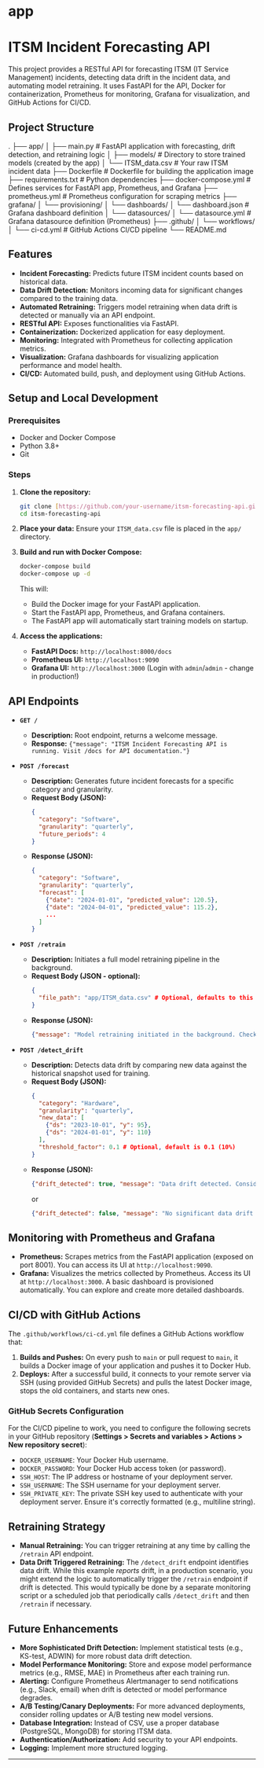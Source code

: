 # app
# ITSM Incident Forecasting API

This project provides a RESTful API for forecasting ITSM (IT Service Management) incidents, detecting data drift in the incident data, and automating model retraining. It uses FastAPI for the API, Docker for containerization, Prometheus for monitoring, Grafana for visualization, and GitHub Actions for CI/CD.

## Project Structure


.
├── app/
│   ├── main.py             # FastAPI application with forecasting, drift detection, and retraining logic
│   ├── models/             # Directory to store trained models (created by the app)
│   └── ITSM_data.csv       # Your raw ITSM incident data
├── Dockerfile              # Dockerfile for building the application image
├── requirements.txt        # Python dependencies
├── docker-compose.yml      # Defines services for FastAPI app, Prometheus, and Grafana
├── prometheus.yml          # Prometheus configuration for scraping metrics
├── grafana/
│   └── provisioning/
│       └── dashboards/
│           └── dashboard.json # Grafana dashboard definition
│       └── datasources/
│           └── datasource.yml # Grafana datasource definition (Prometheus)
├── .github/
│   └── workflows/
│       └── ci-cd.yml       # GitHub Actions CI/CD pipeline
└── README.md


## Features

* **Incident Forecasting:** Predicts future ITSM incident counts based on historical data.
* **Data Drift Detection:** Monitors incoming data for significant changes compared to the training data.
* **Automated Retraining:** Triggers model retraining when data drift is detected or manually via an API endpoint.
* **RESTful API:** Exposes functionalities via FastAPI.
* **Containerization:** Dockerized application for easy deployment.
* **Monitoring:** Integrated with Prometheus for collecting application metrics.
* **Visualization:** Grafana dashboards for visualizing application performance and model health.
* **CI/CD:** Automated build, push, and deployment using GitHub Actions.

## Setup and Local Development

### Prerequisites

* Docker and Docker Compose
* Python 3.8+
* Git

### Steps

1.  **Clone the repository:**
    ```bash
    git clone [https://github.com/your-username/itsm-forecasting-api.git](https://github.com/your-username/itsm-forecasting-api.git)
    cd itsm-forecasting-api
    ```

2.  **Place your data:**
    Ensure your `ITSM_data.csv` file is placed in the `app/` directory.

3.  **Build and run with Docker Compose:**
    ```bash
    docker-compose build
    docker-compose up -d
    ```
    This will:
    * Build the Docker image for your FastAPI application.
    * Start the FastAPI app, Prometheus, and Grafana containers.
    * The FastAPI app will automatically start training models on startup.

4.  **Access the applications:**
    * **FastAPI Docs:** `http://localhost:8000/docs`
    * **Prometheus UI:** `http://localhost:9090`
    * **Grafana UI:** `http://localhost:3000` (Login with `admin`/`admin` - change in production!)

## API Endpoints

* **`GET /`**
    * **Description:** Root endpoint, returns a welcome message.
    * **Response:** `{"message": "ITSM Incident Forecasting API is running. Visit /docs for API documentation."}`

* **`POST /forecast`**
    * **Description:** Generates future incident forecasts for a specific category and granularity.
    * **Request Body (JSON):**
        ```json
        {
          "category": "Software",
          "granularity": "quarterly",
          "future_periods": 4
        }
        ```
    * **Response (JSON):**
        ```json
        {
          "category": "Software",
          "granularity": "quarterly",
          "forecast": [
            {"date": "2024-01-01", "predicted_value": 120.5},
            {"date": "2024-04-01", "predicted_value": 115.2},
            ...
          ]
        }
        ```

* **`POST /retrain`**
    * **Description:** Initiates a full model retraining pipeline in the background.
    * **Request Body (JSON - optional):**
        ```json
        {
          "file_path": "app/ITSM_data.csv" # Optional, defaults to this path
        }
        ```
    * **Response (JSON):**
        ```json
        {"message": "Model retraining initiated in the background. Check logs for progress."}
        ```

* **`POST /detect_drift`**
    * **Description:** Detects data drift by comparing new data against the historical snapshot used for training.
    * **Request Body (JSON):**
        ```json
        {
          "category": "Hardware",
          "granularity": "quarterly",
          "new_data": [
            {"ds": "2023-10-01", "y": 95},
            {"ds": "2024-01-01", "y": 110}
          ],
          "threshold_factor": 0.1 # Optional, default is 0.1 (10%)
        }
        ```
    * **Response (JSON):**
        ```json
        {"drift_detected": true, "message": "Data drift detected. Consider retraining models."}
        ```
        or
        ```json
        {"drift_detected": false, "message": "No significant data drift detected."}
        ```

## Monitoring with Prometheus and Grafana

* **Prometheus:** Scrapes metrics from the FastAPI application (exposed on port 8001). You can access its UI at `http://localhost:9090`.
* **Grafana:** Visualizes the metrics collected by Prometheus. Access its UI at `http://localhost:3000`. A basic dashboard is provisioned automatically. You can explore and create more detailed dashboards.

## CI/CD with GitHub Actions

The `.github/workflows/ci-cd.yml` file defines a GitHub Actions workflow that:

1.  **Builds and Pushes:** On every push to `main` or pull request to `main`, it builds a Docker image of your application and pushes it to Docker Hub.
2.  **Deploys:** After a successful build, it connects to your remote server via SSH (using provided GitHub Secrets) and pulls the latest Docker image, stops the old containers, and starts new ones.

### GitHub Secrets Configuration

For the CI/CD pipeline to work, you need to configure the following secrets in your GitHub repository (**Settings > Secrets and variables > Actions > New repository secret**):

* `DOCKER_USERNAME`: Your Docker Hub username.
* `DOCKER_PASSWORD`: Your Docker Hub access token (or password).
* `SSH_HOST`: The IP address or hostname of your deployment server.
* `SSH_USERNAME`: The SSH username for your deployment server.
* `SSH_PRIVATE_KEY`: The private SSH key used to authenticate with your deployment server. Ensure it's correctly formatted (e.g., multiline string).

## Retraining Strategy

* **Manual Retraining:** You can trigger retraining at any time by calling the `/retrain` API endpoint.
* **Data Drift Triggered Retraining:** The `/detect_drift` endpoint identifies data drift. While this example *reports* drift, in a production scenario, you might extend the logic to automatically trigger the `/retrain` endpoint if drift is detected. This would typically be done by a separate monitoring script or a scheduled job that periodically calls `/detect_drift` and then `/retrain` if necessary.

## Future Enhancements

* **More Sophisticated Drift Detection:** Implement statistical tests (e.g., KS-test, ADWIN) for more robust data drift detection.
* **Model Performance Monitoring:** Store and expose model performance metrics (e.g., RMSE, MAE) in Prometheus after each training run.
* **Alerting:** Configure Prometheus Alertmanager to send notifications (e.g., Slack, email) when drift is detected or model performance degrades.
* **A/B Testing/Canary Deployments:** For more advanced deployments, consider rolling updates or A/B testing new model versions.
* **Database Integration:** Instead of CSV, use a proper database (PostgreSQL, MongoDB) for storing ITSM data.
* **Authentication/Authorization:** Add security to your API endpoints.
* **Logging:** Implement more structured logging.

---
